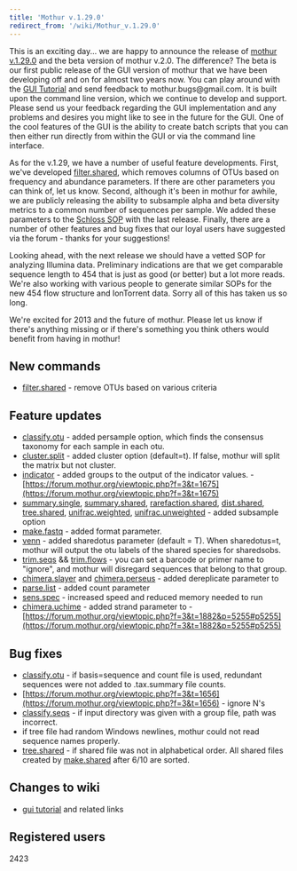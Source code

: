 ```yaml
---
title: 'Mothur v.1.29.0'
redirect_from: '/wiki/Mothur_v.1.29.0'
---
```

This is an exciting day\... we are happy to announce the release of
[mothur v.1.29.0](mothur_v.1.29.0) and the beta version of
mothur v.2.0. The difference? The beta is our first public release of
the GUI version of mothur that we have been developing off and on for
almost two years now. You can play around with the [ GUI
Tutorial](Gui_Tutorial) and send feedback to
mothur.bugs\@gmail.com. It is built upon the command line version, which
we continue to develop and support. Please send us your feedback
regarding the GUI implementation and any problems and desires you might
like to see in the future for the GUI. One of the cool features of the
GUI is the ability to create batch scripts that you can then either run
directly from within the GUI or via the command line interface.

As for the v.1.29, we have a number of useful feature developments.
First, we\'ve developed [filter.shared](filter.shared), which
removes columns of OTUs based on frequency and abundance parameters. If
there are other parameters you can think of, let us know. Second,
although it\'s been in mothur for awhile, we are publicly releasing the
ability to subsample alpha and beta diversity metrics to a common number
of sequences per sample. We added these parameters to the [Schloss
SOP](Schloss_SOP) with the last release. Finally, there are a
number of other features and bug fixes that our loyal users have
suggested via the forum - thanks for your suggestions!

Looking ahead, with the next release we should have a vetted SOP for
analyzing Illumina data. Preliminary indications are that we get
comparable sequence length to 454 that is just as good (or better) but a
lot more reads. We\'re also working with various people to generate
similar SOPs for the new 454 flow structure and IonTorrent data. Sorry
all of this has taken us so long.

We\'re excited for 2013 and the future of mothur. Please let us know if
there\'s anything missing or if there\'s something you think others
would benefit from having in mothur!

## New commands

-   [filter.shared](filter.shared) - remove OTUs based on
    various criteria

## Feature updates

-   [classify.otu](classify.otu) - added persample option,
    which finds the consensus taxonomy for each sample in each otu.
-   [cluster.split](cluster.split) - added cluster option
    (default=t). If false, mothur will split the matrix but not cluster.
-   [indicator](indicator) - added groups to the output of
    the indicator values. -
    [https://forum.mothur.org/viewtopic.php?f=3&t=1675](https://forum.mothur.org/viewtopic.php?f=3&t=1675)
-   [summary.single](summary.single),
    [summary.shared](summary.shared),
    [rarefaction.shared](rarefaction.shared),
    [dist.shared](dist.shared),
    [tree.shared](tree.shared),
    [unifrac.weighted](unifrac.weighted),
    [unifrac.unweighted](unifrac.unweighted) - added
    subsample option
-   [make.fastq](make.fastq) - added format parameter.
-   [venn](venn) - added sharedotus parameter (default = T).
    When sharedotus=t, mothur will output the otu labels of the shared
    species for sharedsobs.
-   [trim.seqs](trim.seqs) &&
    [trim.flows](trim.flows) - you can set a barcode or
    primer name to \"ignore\", and mothur will disregard sequences that
    belong to that group.
-   [chimera.slayer](chimera.slayer) and
    [chimera.perseus](chimera.perseus) - added dereplicate
    parameter to
-   [parse.list](parse.list) - added count parameter
-   [sens.spec](sens.spec) - increased speed and reduced
    memory needed to run
-   [chimera.uchime](chimera.uchime) - added strand parameter
    to -
    [https://forum.mothur.org/viewtopic.php?f=3&t=1882&p=5255#p5255](https://forum.mothur.org/viewtopic.php?f=3&t=1882&p=5255#p5255)

## Bug fixes

-   [classify.otu](classify.otu) - if basis=sequence and
    count file is used, redundant sequences were not added to
    .tax.summary file counts.
-   [https://forum.mothur.org/viewtopic.php?f=3&t=1656](https://forum.mothur.org/viewtopic.php?f=3&t=1656) - ignore N\'s
-   [classify.seqs](classify.seqs) - if input directory was
    given with a group file, path was incorrect.
-   if tree file had random Windows newlines, mothur could not read
    sequence names properly.
-   [tree.shared](tree.shared) - if shared file was not in
    alphabetical order. All shared files created by
    [make.shared](make.shared) after 6/10 are sorted.

## Changes to wiki

-   [ gui tutorial](Gui_Tutorial) and related links

## Registered users

2423
